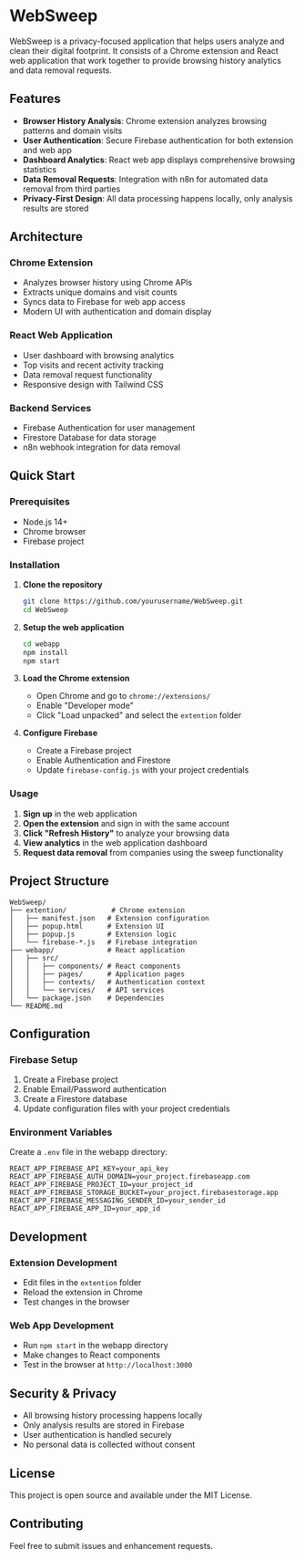 # WebSweep

WebSweep is a privacy-focused application that helps users analyze and clean their digital footprint. It consists of a Chrome extension and React web application that work together to provide browsing history analytics and data removal requests.

## Features

- **Browser History Analysis**: Chrome extension analyzes browsing patterns and domain visits
- **User Authentication**: Secure Firebase authentication for both extension and web app
- **Dashboard Analytics**: React web app displays comprehensive browsing statistics
- **Data Removal Requests**: Integration with n8n for automated data removal from third parties
- **Privacy-First Design**: All data processing happens locally, only analysis results are stored

## Architecture

### Chrome Extension
- Analyzes browser history using Chrome APIs
- Extracts unique domains and visit counts
- Syncs data to Firebase for web app access
- Modern UI with authentication and domain display

### React Web Application
- User dashboard with browsing analytics
- Top visits and recent activity tracking
- Data removal request functionality
- Responsive design with Tailwind CSS

### Backend Services
- Firebase Authentication for user management
- Firestore Database for data storage
- n8n webhook integration for data removal

## Quick Start

### Prerequisites
- Node.js 14+
- Chrome browser
- Firebase project

### Installation

1. **Clone the repository**
   ```bash
   git clone https://github.com/yourusername/WebSweep.git
   cd WebSweep
   ```

2. **Setup the web application**
   ```bash
   cd webapp
   npm install
   npm start
   ```

3. **Load the Chrome extension**
   - Open Chrome and go to `chrome://extensions/`
   - Enable "Developer mode"
   - Click "Load unpacked" and select the `extention` folder

4. **Configure Firebase**
   - Create a Firebase project
   - Enable Authentication and Firestore
   - Update `firebase-config.js` with your project credentials

### Usage

1. **Sign up** in the web application
2. **Open the extension** and sign in with the same account
3. **Click "Refresh History"** to analyze your browsing data
4. **View analytics** in the web application dashboard
5. **Request data removal** from companies using the sweep functionality

## Project Structure

```
WebSweep/
├── extention/           # Chrome extension
│   ├── manifest.json   # Extension configuration
│   ├── popup.html      # Extension UI
│   ├── popup.js        # Extension logic
│   └── firebase-*.js   # Firebase integration
├── webapp/             # React application
│   ├── src/
│   │   ├── components/ # React components
│   │   ├── pages/      # Application pages
│   │   ├── contexts/   # Authentication context
│   │   └── services/   # API services
│   └── package.json    # Dependencies
└── README.md
```

## Configuration

### Firebase Setup
1. Create a Firebase project
2. Enable Email/Password authentication
3. Create a Firestore database
4. Update configuration files with your project credentials

### Environment Variables
Create a `.env` file in the webapp directory:
```
REACT_APP_FIREBASE_API_KEY=your_api_key
REACT_APP_FIREBASE_AUTH_DOMAIN=your_project.firebaseapp.com
REACT_APP_FIREBASE_PROJECT_ID=your_project_id
REACT_APP_FIREBASE_STORAGE_BUCKET=your_project.firebasestorage.app
REACT_APP_FIREBASE_MESSAGING_SENDER_ID=your_sender_id
REACT_APP_FIREBASE_APP_ID=your_app_id
```

## Development

### Extension Development
- Edit files in the `extention` folder
- Reload the extension in Chrome
- Test changes in the browser

### Web App Development
- Run `npm start` in the webapp directory
- Make changes to React components
- Test in the browser at `http://localhost:3000`

## Security & Privacy

- All browsing history processing happens locally
- Only analysis results are stored in Firebase
- User authentication is handled securely
- No personal data is collected without consent

## License

This project is open source and available under the MIT License.

## Contributing

Feel free to submit issues and enhancement requests.